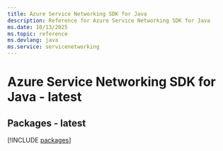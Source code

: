 ```yaml
---
title: Azure Service Networking SDK for Java
description: Reference for Azure Service Networking SDK for Java
ms.date: 10/13/2025
ms.topic: reference
ms.devlang: java
ms.service: servicenetworking
---
```

# Azure Service Networking SDK for Java - latest
## Packages - latest
[!INCLUDE [packages](service-networking-index.md)]